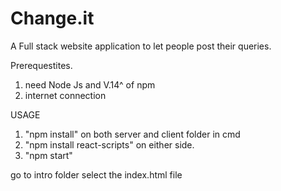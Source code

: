 # Change.it
A Full stack website application to let people post their queries.

Prerequestites.
1. need Node Js and V.14^ of npm
2. internet connection

USAGE
1. "npm install"
on both server and client folder in cmd
2. "npm install react-scripts" on either side.
3. "npm start"

go to intro folder select the index.html file
